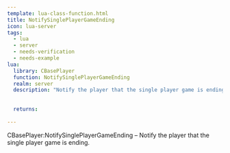 ```yaml
---
template: lua-class-function.html
title: NotifySinglePlayerGameEnding
icon: lua-server
tags:
  - lua
  - server
  - needs-verification
  - needs-example
lua:
  library: CBasePlayer
  function: NotifySinglePlayerGameEnding
  realm: server
  description: "Notify the player that the single player game is ending."
  
  
  returns:
    
---
```


<div class="lua__search__keywords">
CBasePlayer:NotifySinglePlayerGameEnding &#x2013; Notify the player that the single player game is ending.
</div>
